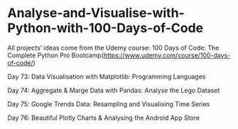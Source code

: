 # Analyse-and-Visualise-with-Python-with-100-Days-of-Code

All projects’ ideas come from the Udemy course: 100 Days of Code: The Complete Python Pro Bootcamp(https://www.udemy.com/course/100-days-of-code/)

Day 73: Data Visualisation with Matplotlib: Programming Languages

Day 74: Aggregate & Marge Data with Pandas: Analyse the Lego Dataset

Day 75: Google Trends Data: Resampling and Visualising Time Series

Day 76: Beautiful Plotly Charts & Analysing the Android App Store
